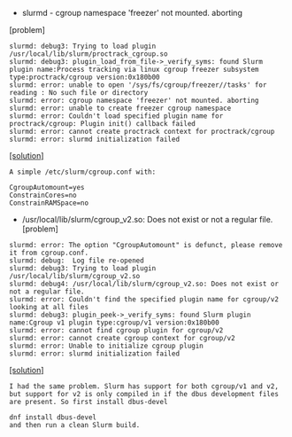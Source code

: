 * slurmd - cgroup namespace 'freezer' not mounted. aborting

[problem]
```
slurmd: debug3: Trying to load plugin /usr/local/lib/slurm/proctrack_cgroup.so
slurmd: debug3: plugin_load_from_file->_verify_syms: found Slurm plugin name:Process tracking via linux cgroup freezer subsystem type:proctrack/cgroup version:0x180b00
slurmd: error: unable to open '/sys/fs/cgroup/freezer//tasks' for reading : No such file or directory
slurmd: error: cgroup namespace 'freezer' not mounted. aborting
slurmd: error: unable to create freezer cgroup namespace
slurmd: error: Couldn't load specified plugin name for proctrack/cgroup: Plugin init() callback failed
slurmd: error: cannot create proctrack context for proctrack/cgroup
slurmd: error: slurmd initialization failed
```

[[solution]](https://stackoverflow.com/questions/62641323/error-cgroup-namespace-freezer-not-mounted-aborting)
```
A simple /etc/slurm/cgroup.conf with:

CgroupAutomount=yes
ConstrainCores=no
ConstrainRAMSpace=no
```

* /usr/local/lib/slurm/cgroup_v2.so: Does not exist or not a regular file.
[problem]
```
slurmd: error: The option "CgroupAutomount" is defunct, please remove it from cgroup.conf.
slurmd: debug:  Log file re-opened
slurmd: debug3: Trying to load plugin /usr/local/lib/slurm/cgroup_v2.so
slurmd: debug4: /usr/local/lib/slurm/cgroup_v2.so: Does not exist or not a regular file.
slurmd: error: Couldn't find the specified plugin name for cgroup/v2 looking at all files
slurmd: debug3: plugin_peek->_verify_syms: found Slurm plugin name:Cgroup v1 plugin type:cgroup/v1 version:0x180b00
slurmd: error: cannot find cgroup plugin for cgroup/v2
slurmd: error: cannot create cgroup context for cgroup/v2
slurmd: error: Unable to initialize cgroup plugin
slurmd: error: slurmd initialization failed
```

[[solution]](https://stackoverflow.com/questions/74038679/slurmd-error-couldnt-find-the-specified-plugin-name-for-cgroup-v2-looking-at)
```
I had the same problem. Slurm has support for both cgroup/v1 and v2, but support for v2 is only compiled in if the dbus development files are present. So first install dbus-devel

dnf install dbus-devel
and then run a clean Slurm build.
```
